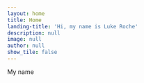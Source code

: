 ```yaml
---
layout: home
title: Home
landing-title: 'Hi, my name is Luke Roche'
description: null
image: null
author: null
show_tile: false
---
```


My name 
